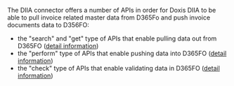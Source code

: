 The DIIA connector offers a number of APIs in order for Doxis DIIA to be able to pull invoice related master data from  D365Fo and push invoice documents data to D356FO:
- the "search" and "get" type of APIs that enable pulling data out from D365FO ([detail information](/BE%2Dterna-SER-Connectors/BE%2Dterna-SER-Connectors-for-Dynamics-365-Finance-and-Operations/DIIA-Connector/DIIA-connector-APIs/API-type:-"search"-and-"get"))
- the "perform" type of APIs that enable pushing data into D365FO ([detail information](/BE%2Dterna-SER-Connectors/BE%2Dterna-SER-Connectors-for-Dynamics-365-Finance-and-Operations/DIIA-Connector/DIIA-connector-APIs/API-type:-"perform"))
- the "check" type of APIs that enable validating data in D365FO ([detail information](/BE%2Dterna-SER-Connectors/BE%2Dterna-SER-Connectors-for-Dynamics-365-Finance-and-Operations/DIIA-Connector/DIIA-connector-APIs/API-type:-"check"))